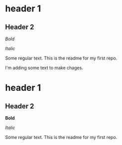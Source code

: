 # header 1
## Header 2


*Bold*

_Italic_

Some regular text.
This is the readme for my first repo.

I'm adding some text to make chages.

# header 1
## Header 2


**Bold**

_Italic_

Some regular text.
This is the readme for my first repo.
